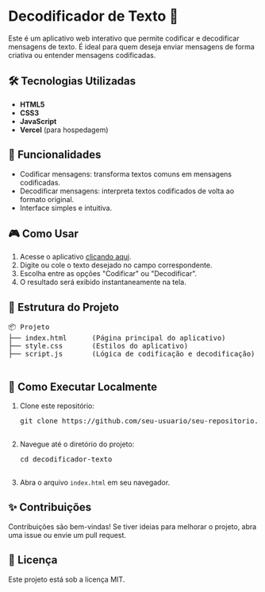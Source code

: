 
<body>
  <h1>Decodificador de Texto 🔐</h1>
  <p>
    Este é um aplicativo web interativo que permite codificar e decodificar mensagens de texto. É ideal para quem deseja 
    enviar mensagens de forma criativa ou entender mensagens codificadas.
  </p>

  <h2>🛠 Tecnologias Utilizadas</h2>
  <ul>
    <li><strong>HTML5</strong></li>
    <li><strong>CSS3</strong></li>
    <li><strong>JavaScript</strong></li>
    <li><strong>Vercel</strong> (para hospedagem)</li>
  </ul>

  <h2>🚀 Funcionalidades</h2>
  <ul>
    <li>Codificar mensagens: transforma textos comuns em mensagens codificadas.</li>
    <li>Decodificar mensagens: interpreta textos codificados de volta ao formato original.</li>
    <li>Interface simples e intuitiva.</li>
  </ul>

  <h2>🎮 Como Usar</h2>
  <ol>
    <li>Acesse o aplicativo <a href="https://challenge-decodificador-alpha.vercel.app/" target="_blank">clicando aqui</a>.</li>
    <li>Digite ou cole o texto desejado no campo correspondente.</li>
    <li>Escolha entre as opções "Codificar" ou "Decodificar".</li>
    <li>O resultado será exibido instantaneamente na tela.</li>
  </ol>

  <h2>📂 Estrutura do Projeto</h2>
  <pre>
📦 Projeto
├── index.html      (Página principal do aplicativo)
├── style.css       (Estilos do aplicativo)
├── script.js       (Lógica de codificação e decodificação)
  </pre>

  <h2>📢 Como Executar Localmente</h2>
  <ol>
    <li>Clone este repositório:</li>
    <pre>
git clone https://github.com/seu-usuario/seu-repositorio.git
    </pre>
    <li>Navegue até o diretório do projeto:</li>
    <pre>
cd decodificador-texto
    </pre>
    <li>Abra o arquivo <code>index.html</code> em seu navegador.</li>
  </ol>

  <h2>✨ Contribuições</h2>
  <p>Contribuições são bem-vindas! Se tiver ideias para melhorar o projeto, abra uma issue ou envie um pull request.</p>

  <h2>📜 Licença</h2>
  <p>Este projeto está sob a licença MIT.</p>
</body>
</html>
